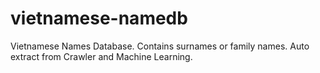 # vietnamese-namedb
Vietnamese Names Database. Contains surnames or family names. Auto extract from Crawler and Machine Learning.
